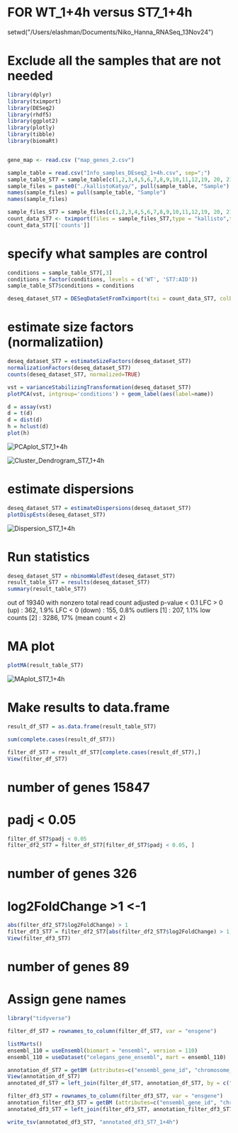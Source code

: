 # FOR WT_1+4h versus ST7_1+4h

setwd("/Users/elashman/Documents/Niko_Hanna_RNASeq_13Nov24")

# Exclude all the samples that are not needed

```R
library(dplyr)
library(tximport)
library(DESeq2)
library(rhdf5)
library(ggplot2)
library(plotly)
library(tibble)
library(biomaRt)


gene_map <- read.csv ("map_genes_2.csv")

sample_table = read.csv("Info_samples_DEseq2_1+4h.csv", sep=";")
sample_table_ST7 = sample_table[c(1,2,3,4,5,6,7,8,9,10,11,12,19, 20, 21, 22, 23, 24, 25, 26, 27, 28, 29, 30), ] 
sample_files = paste0("./kallistoKatya/", pull(sample_table, "Sample") , ".1/abundance.h5")
names(sample_files) = pull(sample_table, "Sample")
names(sample_files)

sample_files_ST7 = sample_files[c(1,2,3,4,5,6,7,8,9,10,11,12,19, 20, 21, 22, 23, 24, 25, 26, 27, 28, 29, 30)]
count_data_ST7 <- tximport(files = sample_files_ST7,type = "kallisto",tx2gene = gene_map, ignoreAfterBar = TRUE)
count_data_ST7[['counts']]
```

# specify what samples are control
```R
conditions = sample_table_ST7[,3]
conditions = factor(conditions, levels = c('WT', 'ST7:AID'))
sample_table_ST7$conditions = conditions

deseq_dataset_ST7 = DESeqDataSetFromTximport(txi = count_data_ST7, colData = sample_table_ST7, design = ~conditions)
```
# estimate size factors (normalizatiion)

```R
deseq_dataset_ST7 = estimateSizeFactors(deseq_dataset_ST7)
normalizationFactors(deseq_dataset_ST7)
counts(deseq_dataset_ST7, normalized=TRUE)

vst = varianceStabilizingTransformation(deseq_dataset_ST7)
plotPCA(vst, intgroup='conditions') + geom_label(aes(label=name))

d = assay(vst) 
d = t(d) 
d = dist(d) 
h = hclust(d) 
plot(h)
```
![PCAplot_ST7_1+4h](https://github.com/user-attachments/assets/dd4cad29-0747-42f7-a7c6-6c6667472fbe)

![Cluster_Dendrogram_ST7_1+4h](https://github.com/user-attachments/assets/0b7df487-4077-45ae-b963-0787ec50edb0)



# estimate dispersions

```R
deseq_dataset_ST7 = estimateDispersions(deseq_dataset_ST7)
plotDispEsts(deseq_dataset_ST7)
```
![Dispersion_ST7_1+4h](https://github.com/user-attachments/assets/3fa85be3-b58c-4b38-a50f-32aa50c5ce03)

# Run statistics
```R
deseq_dataset_ST7 = nbinomWaldTest(deseq_dataset_ST7) 
result_table_ST7 = results(deseq_dataset_ST7) 
summary(result_table_ST7)
```
out of 19340 with nonzero total read count
adjusted p-value < 0.1
LFC > 0 (up)       : 362, 1.9%
LFC < 0 (down)     : 155, 0.8%
outliers [1]       : 207, 1.1%
low counts [2]     : 3286, 17%
(mean count < 2)


# MA plot
```R
plotMA(result_table_ST7)
```
![MAplot_ST7_1+4h](https://github.com/user-attachments/assets/0fc525f5-fa8b-4366-b20a-b89fbb1565b5)

# Make results to data.frame

```R
result_df_ST7 = as.data.frame(result_table_ST7)

sum(complete.cases(result_df_ST7))

filter_df_ST7 = result_df_ST7[complete.cases(result_df_ST7),]
View(filter_df_ST7)
```
# number of genes 15847

# padj < 0.05

```R
filter_df_ST7$padj < 0.05
filter_df2_ST7 = filter_df_ST7[filter_df_ST7$padj < 0.05, ]
```
# number of genes 326

# log2FoldChange >1 <-1
```R
abs(filter_df2_ST7$log2FoldChange) > 1
filter_df3_ST7 = filter_df2_ST7[abs(filter_df2_ST7$log2FoldChange) > 1, ]
View(filter_df3_ST7)
```

# number of genes 89

# Assign gene names

```R
library("tidyverse")

filter_df_ST7 = rownames_to_column(filter_df_ST7, var = "ensgene")

listMarts()
ensembl_110 = useEnsembl(biomart = "ensembl", version = 110)
ensembl_110 = useDataset("celegans_gene_ensembl", mart = ensembl_110)

annotation_df_ST7 = getBM (attributes=c("ensembl_gene_id", "chromosome_name", "start_position", "end_position", "strand", "gene_biotype", "external_gene_name", "description"), filters = c("ensembl_gene_id"), values = filter_df_ST7$ensgene, mart = ensembl_110)
View(annotation_df_ST7)
annotated_df_ST7 = left_join(filter_df_ST7, annotation_df_ST7, by = c("ensgene" = "ensembl_gene_id"))

filter_df3_ST7 = rownames_to_column(filter_df3_ST7, var = "ensgene")
annotation_filter_df3_ST7 = getBM (attributes=c("ensembl_gene_id", "chromosome_name", "start_position", "end_position", "strand", "gene_biotype", "external_gene_name", "description"), filters = c("ensembl_gene_id"), values = filter_df3_ST7$ensgene, mart = ensembl_110)
annotated_df3_ST7 = left_join(filter_df3_ST7, annotation_filter_df3_ST7, by = c("ensgene" = "ensembl_gene_id"))

write_tsv(annotated_df3_ST7, "annotated_df3_ST7_1+4h")
```


